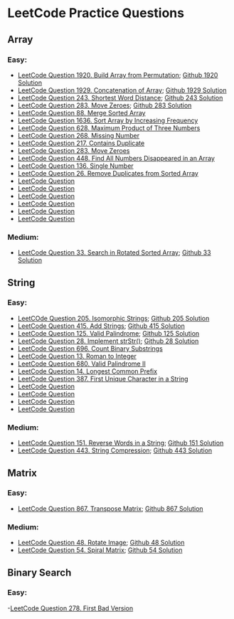 # LeetCode Practice Questions

## Array
### Easy:
- [LeetCode Question 1920. Build Array from Permutation](https://leetcode.com/problems/build-array-from-permutation/); [Github 1920 Solution](https://github.com/ShuxinLi05/Leetcode/blob/main/Array/BuildArrayfromPermutation/src/com/company/Main.java)
- [LeetCode Question 1929. Concatenation of Array](https://leetcode.com/problems/concatenation-of-array/); [Github 1929 Solution](https://github.com/ShuxinLi05/Leetcode/blob/main/Array/ConcatenationOfArray/src/com/company/Main.java)
- [LeetCode Question 243. Shortest Word Distance](https://leetcode.com/problems/shortest-word-distance/); [Github 243 Solution](https://github.com/ShuxinLi05/Leetcode/blob/main/Array/ShortestWordDistance/src/com/company/Main.java)
- [LeetCode Question 283. Move Zeroes](https://leetcode.com/problems/move-zeroes/); [Github 283 Solution](https://github.com/ShuxinLi05/Leetcode/blob/main/Array/MoveZeroes/src/com/company/Main.java)
- [LeetCode Question 88. Merge Sorted Array](https://leetcode.com/problems/merge-sorted-array/)
- [LeetCode Question 1636. Sort Array by Increasing Frequency](https://leetcode.com/problems/sort-array-by-increasing-frequency/)
- [LeetCode Question 628. Maximum Product of Three Numbers](https://leetcode.com/problems/maximum-product-of-three-numbers/)
- [LeetCode Question 268. Missing Number](https://leetcode.com/problems/missing-number/)
- [LeetCode Question 217. Contains Duplicate](https://leetcode.com/problems/contains-duplicate/)
- [LeetCode Question 283. Move Zeroes](https://leetcode.com/problems/move-zeroes/)
- [LeetCode Question 448. Find All Numbers Disappeared in an Array](https://leetcode.com/problems/find-all-numbers-disappeared-in-an-array/)
- [LeetCode Question 136. Single Number](https://leetcode.com/problems/single-number/)
- [LeetCode Question 26. Remove Duplicates from Sorted Array](https://leetcode.com/problems/remove-duplicates-from-sorted-array/)
- [LeetCode Question]()
- [LeetCode Question]()
- [LeetCode Question]()
- [LeetCode Question]()
- [LeetCode Question]()
- [LeetCode Question]()

### Medium:
- [LeetCode Question 33. Search in Rotated Sorted Array](https://leetcode.com/problems/search-in-rotated-sorted-array/); [Github 33 Solution](https://github.com/ShuxinLi05/Leetcode/blob/main/Array/SearchinRotatedSortedArray/src/com/company/Main.java)

## String
### Easy:
- [LeetCOde Question 205. Isomorphic Strings](https://leetcode.com/problems/isomorphic-strings/); [Github 205 Solution](https://github.com/ShuxinLi05/Leetcode/blob/main/String/IsomorphicString/src/com/company/Main.java)
- [LeetCode Question 415. Add Strings](https://leetcode.com/problems/add-strings/); [Github 415 Solution](https://github.com/ShuxinLi05/Leetcode/blob/main/String/AddString/src/com/company/Main.java)
- [LeetCode Question 125. Valid Palindrome](https://leetcode.com/problems/valid-palindrome/); [Github 125 Solution](https://github.com/ShuxinLi05/Leetcode/blob/main/String/ValidPalindrome/src/com/company/Main.java)
- [LeetCode Question 28. Implement strStr()](https://leetcode.com/problems/implement-strstr/); [Github 28 Solution](https://github.com/ShuxinLi05/Leetcode/blob/main/String/ImplementStr/src/com/company/Main.java)
- [LeetCode Question 696. Count Binary Substrings](https://leetcode.com/problems/count-binary-substrings/)
- [LeetCode Question 13. Roman to Integer](https://leetcode.com/problems/roman-to-integer/)
- [LeetCode Question 680. Valid Palindrome II](https://leetcode.com/problems/valid-palindrome-ii/)
- [LeetCode Question 14. Longest Common Prefix](https://leetcode.com/problems/longest-common-prefix/)
- [LeetCode Question 387. First Unique Character in a String](https://leetcode.com/problems/first-unique-character-in-a-string/)
- [LeetCode Question]()
- [LeetCode Question]()
- [LeetCode Question]()
- [LeetCode Question]()


### Medium:
- [LeetCode Question 151. Reverse Words in a String](https://leetcode.com/problems/reverse-words-in-a-string/); [Github 151 Solution](https://github.com/ShuxinLi05/Leetcode/blob/main/String/ReverseWordsInAString/src/com/company/Main.java)
- [LeetCode Question 443. String Compression](https://leetcode.com/problems/string-compression/); [Github 443 Solution](https://github.com/ShuxinLi05/Leetcode/blob/main/String/StringCompression/src/com/company/Main.java)

## Matrix
### Easy:
- [LeetCode Question 867. Transpose Matrix](https://leetcode.com/problems/transpose-matrix/); [Github 867 Solution](https://github.com/ShuxinLi05/Leetcode/blob/main/Matrix/TransposeMatrix/src/com/company/Main.java)

### Medium:
- [LeetCode Question 48. Rotate Image](https://leetcode.com/problems/rotate-image/); [Github 48 Solution](https://github.com/ShuxinLi05/Leetcode/blob/main/Matrix/RotateImage/src/com/company/Main.java)
- [LeetCode Question 54. Spiral Matrix](https://leetcode.com/problems/spiral-matrix/); [Github 54 Solution](https://github.com/ShuxinLi05/Leetcode/blob/main/Matrix/SpiralMatrix/src/com/company/Main.java)

## Binary Search
### Easy:
-[LeetCode Question 278. First Bad Version](https://leetcode.com/problems/first-bad-version/)




